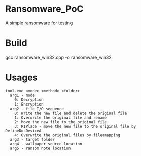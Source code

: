 # Ransomware_PoC
A simple ransomware for testing

# Build
gcc ransomware_win32.cpp -o ransomware_win32

# Usages 
```
tool.exe <mode> <method> <folder>
  arg1 - mode
    0: Decryption
    1: Encryption
  arg2 - file I/O sequence
    0: Write the new file and delete the original file
    1: Overwrite the original file and rename
    2: Move the new file to the original file
    3: RIPlace - move the new file to the original file by DefineDosDeviceA
    4: Overwrite the original files by fileamapping
  arg3 - target folder
  arg4 - wallpaper source location
  arg5 - ransom note location
```
